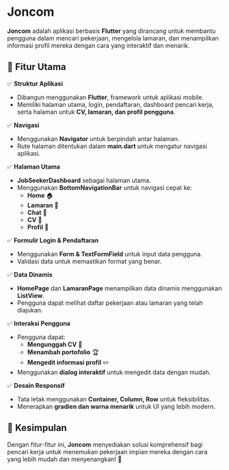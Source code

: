 # Joncom

**Joncom** adalah aplikasi berbasis **Flutter** yang dirancang untuk membantu pengguna dalam mencari pekerjaan, mengelola lamaran, dan menampilkan informasi profil mereka dengan cara yang interaktif dan menarik.

## 📌 Fitur Utama

✅ **Struktur Aplikasi**  
- Dibangun menggunakan **Flutter**, framework untuk aplikasi mobile.
- Memiliki halaman utama, login, pendaftaran, dashboard pencari kerja, serta halaman untuk **CV, lamaran, dan profil pengguna**.

✅ **Navigasi**  
- Menggunakan **Navigator** untuk berpindah antar halaman.
- Rute halaman ditentukan dalam **main.dart** untuk mengatur navigasi aplikasi.

✅ **Halaman Utama**  
- **JobSeekerDashboard** sebagai halaman utama.
- Menggunakan **BottomNavigationBar** untuk navigasi cepat ke:
  - **Home** 🏠
  - **Lamaran** 📄
  - **Chat** 💬
  - **CV** 📑
  - **Profil** 👤

✅ **Formulir Login & Pendaftaran**  
- Menggunakan **Form & TextFormField** untuk input data pengguna.
- Validasi data untuk memastikan format yang benar.

✅ **Data Dinamis**  
- **HomePage** dan **LamaranPage** menampilkan data dinamis menggunakan **ListView**.
- Pengguna dapat melihat daftar pekerjaan atau lamaran yang telah diajukan.

✅ **Interaksi Pengguna**  
- Pengguna dapat:
  - **Mengunggah CV** 📂
  - **Menambah portofolio** 🏆
  - **Mengedit informasi profil** ✏️
- Menggunakan **dialog interaktif** untuk mengedit data dengan mudah.

✅ **Desain Responsif**  
- Tata letak menggunakan **Container, Column, Row** untuk fleksibilitas.
- Menerapkan **gradien dan warna menarik** untuk UI yang lebih modern.

## 🎯 Kesimpulan
Dengan fitur-fitur ini, **Joncom** menyediakan solusi komprehensif bagi pencari kerja untuk menemukan pekerjaan impian mereka dengan cara yang lebih mudah dan menyenangkan! 🚀

